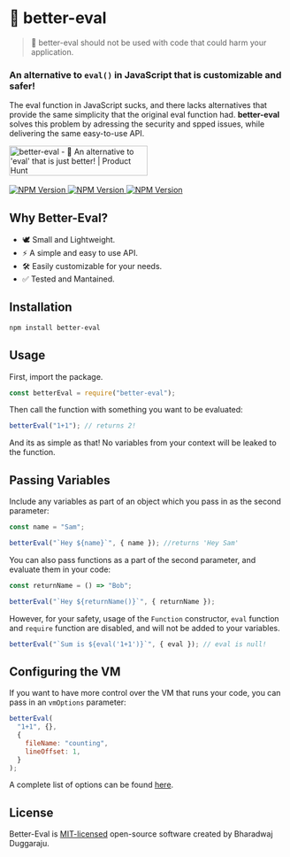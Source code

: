 # 🔧 better-eval

> 🚩 better-eval should not be used with code that could harm your application.

### An alternative to ```eval()``` in JavaScript that is customizable and safer!

The eval function in JavaScript sucks, and there lacks alternatives that provide the same simplicity that the original eval function had. **better-eval** solves this problem by adressing the security and spped issues, while delivering the same easy-to-use API.

<a href="https://www.producthunt.com/posts/better-eval?utm_source=badge-featured&utm_medium=badge&utm_souce=badge-better-eval" target="_blank"><img src="https://api.producthunt.com/widgets/embed-image/v1/featured.svg?post_id=327967&theme=light" alt="better-eval - 🔧 An alternative to 'eval' that is just better! | Product Hunt" style="width: 250px; height: 54px;" width="250" height="54" /></a>
<br /><br />
<a href="https://www.npmjs.com/package/better-eval">
  <img src="https://img.shields.io/npm/v/better-eval?style=flat-square&color=FF524C&labelColor=000" alt="NPM Version">
  <img src="https://img.shields.io/npm/dt/better-eval.svg?style=flat-square&color=FF524C&labelColor=000" alt="NPM Version">
  <img src="https://badgen.net/badgesize/brotli/https/unpkg.com/better-eval/src?style=flat-square&amp;label=size&amp;color=FF524C&amp;labelColor=000" alt="NPM Version">
</a>


## Why Better-Eval?

- 🕊 Small and Lightweight.
- ⚡ A simple and easy to use API.
- 🛠️  Easily customizable for your needs.
- ✅ Tested and Mantained.

## Installation
```sh
npm install better-eval
```

## Usage

First, import the package.

```js
const betterEval = require("better-eval");
```

Then call the function with something you want to be evaluated:

```js
betterEval("1+1"); // returns 2!
```

And its as simple as that! No variables from your context will be leaked to the function.

## Passing Variables

Include any variables as part of an object which you pass in as the second parameter:

```js
const name = "Sam";

betterEval("`Hey ${name}`", { name }); //returns 'Hey Sam'
```

You can also pass functions as a part of the second parameter, and evaluate them in your code:

```js
const returnName = () => "Bob";

betterEval("`Hey ${returnName()}`", { returnName });
```

However, for your safety, usage of the `Function` constructor, `eval` function and `require` function are disabled, and will not be added to your variables.

```js
betterEval("`Sum is ${eval('1+1')}`", { eval }); // eval is null!
```

## Configuring the VM

If you want to have more control over the VM that runs your code, you can pass in an `vmOptions` parameter:

```js
betterEval(
  "1+1", {},
  {
    fileName: "counting",
    lineOffset: 1,
  }
);
```

A complete list of options can be found [here](https://nodejs.org/api/vm.html#vmrunincontextcode-contextifiedobject-options).

## License

Better-Eval is [MIT-licensed](LICENSE) open-source software created by Bharadwaj Duggaraju.
